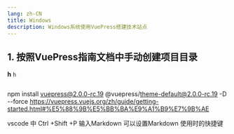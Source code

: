 ```yaml
---
lang: zh-CN
title: Windows
description: Windows系统使用VuePress搭建技术站点
---
```


## 1. 按照VuePress指南文档中手动创建项目目录
**h**
`h`
```

```
npm install vuepress@2.0.0-rc.19 @vuepress/theme-default@2.0.0-rc.19 -D --force
https://vuepress.vuejs.org/zh/guide/getting-started.html#%E5%88%9B%E5%BB%BA%E9%A1%B9%E7%9B%AE



vscode 中 Ctrl +Shift +P  输入Markdown 可以设置Markdown 使用时的快捷键